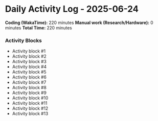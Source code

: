 # Daily Activity Log - 2025-06-24

**Coding (WakaTime):** 220 minutes
**Manual work (Research/Hardware):** 0 minutes
**Total Time:** 220 minutes

### Activity Blocks
- Activity block #1
- Activity block #2
- Activity block #3
- Activity block #4
- Activity block #5
- Activity block #6
- Activity block #7
- Activity block #8
- Activity block #9
- Activity block #10
- Activity block #11
- Activity block #12
- Activity block #13
